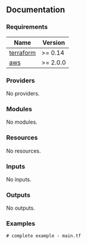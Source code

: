 <!-- BEGIN_TF_DOCS -->
## Documentation


### Requirements

| Name | Version |
|------|---------|
| <a name="requirement_terraform"></a> [terraform](#requirement\_terraform) | >= 0.14 |
| <a name="requirement_aws"></a> [aws](#requirement\_aws) | >= 2.0.0 |

### Providers

No providers.

### Modules

No modules.

### Resources

No resources.

### Inputs

No inputs.

### Outputs

No outputs.

### Examples

```hcl
# complete example - main.tf
```

<!-- END_TF_DOCS -->
